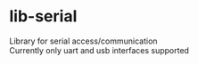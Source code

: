 # lib-serial
Library for serial access/communication<br>
Currently only uart and usb interfaces supported

